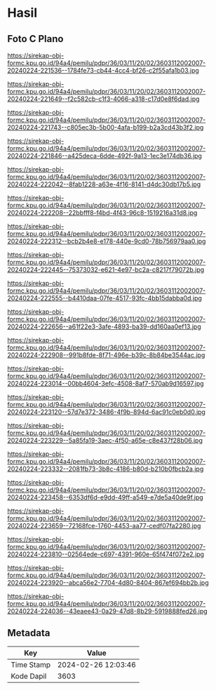 # Hasil

## Foto C Plano

https://sirekap-obj-formc.kpu.go.id/94a4/pemilu/pdpr/36/03/11/20/02/3603112002007-20240224-221536--1784fe73-cb44-4cc4-bf26-c2f55afa1b03.jpg

https://sirekap-obj-formc.kpu.go.id/94a4/pemilu/pdpr/36/03/11/20/02/3603112002007-20240224-221649--f2c582cb-c1f3-4066-a318-c17d0e8f6dad.jpg

https://sirekap-obj-formc.kpu.go.id/94a4/pemilu/pdpr/36/03/11/20/02/3603112002007-20240224-221743--c805ec3b-5b00-4afa-b199-b2a3cd43b3f2.jpg

https://sirekap-obj-formc.kpu.go.id/94a4/pemilu/pdpr/36/03/11/20/02/3603112002007-20240224-221846--a425deca-6dde-492f-9a13-1ec3e174db36.jpg

https://sirekap-obj-formc.kpu.go.id/94a4/pemilu/pdpr/36/03/11/20/02/3603112002007-20240224-222042--8fab1228-a63e-4f16-8141-d4dc30db17b5.jpg

https://sirekap-obj-formc.kpu.go.id/94a4/pemilu/pdpr/36/03/11/20/02/3603112002007-20240224-222208--22bbfff8-f4bd-4f43-96c8-1519216a31d8.jpg

https://sirekap-obj-formc.kpu.go.id/94a4/pemilu/pdpr/36/03/11/20/02/3603112002007-20240224-222312--bcb2b4e8-e178-440e-9cd0-78b756979aa0.jpg

https://sirekap-obj-formc.kpu.go.id/94a4/pemilu/pdpr/36/03/11/20/02/3603112002007-20240224-222445--75373032-e621-4e97-bc2a-c8217f79072b.jpg

https://sirekap-obj-formc.kpu.go.id/94a4/pemilu/pdpr/36/03/11/20/02/3603112002007-20240224-222555--b4410daa-07fe-4517-93fc-4bb15dabba0d.jpg

https://sirekap-obj-formc.kpu.go.id/94a4/pemilu/pdpr/36/03/11/20/02/3603112002007-20240224-222656--a61f22e3-3afe-4893-ba39-dd160aa0ef13.jpg

https://sirekap-obj-formc.kpu.go.id/94a4/pemilu/pdpr/36/03/11/20/02/3603112002007-20240224-222908--991b8fde-8f71-496e-b39c-8b84be3544ac.jpg

https://sirekap-obj-formc.kpu.go.id/94a4/pemilu/pdpr/36/03/11/20/02/3603112002007-20240224-223014--00bb4604-3efc-4508-8af7-570ab9d16597.jpg

https://sirekap-obj-formc.kpu.go.id/94a4/pemilu/pdpr/36/03/11/20/02/3603112002007-20240224-223120--57d7e372-3486-4f9b-894d-6ac91c0eb0d0.jpg

https://sirekap-obj-formc.kpu.go.id/94a4/pemilu/pdpr/36/03/11/20/02/3603112002007-20240224-223229--5a85fa19-3aec-4f50-a65e-c8e437f28b06.jpg

https://sirekap-obj-formc.kpu.go.id/94a4/pemilu/pdpr/36/03/11/20/02/3603112002007-20240224-223332--2081fb73-3b8c-4186-b80d-b210b0fbcb2a.jpg

https://sirekap-obj-formc.kpu.go.id/94a4/pemilu/pdpr/36/03/11/20/02/3603112002007-20240224-223458--6353df6d-e9dd-49ff-a549-e7de5a40de9f.jpg

https://sirekap-obj-formc.kpu.go.id/94a4/pemilu/pdpr/36/03/11/20/02/3603112002007-20240224-223659--72168fce-1760-4453-aa77-cedf07fa2280.jpg

https://sirekap-obj-formc.kpu.go.id/94a4/pemilu/pdpr/36/03/11/20/02/3603112002007-20240224-223810--02564ede-c697-4391-960e-65f474f072e2.jpg

https://sirekap-obj-formc.kpu.go.id/94a4/pemilu/pdpr/36/03/11/20/02/3603112002007-20240224-223920--abca56e2-7704-4d80-8404-867ef694bb2b.jpg

https://sirekap-obj-formc.kpu.go.id/94a4/pemilu/pdpr/36/03/11/20/02/3603112002007-20240224-224036--43eaee43-0a29-47d8-8b29-5919888fed26.jpg


## Metadata

| Key        | Value               |
| ---------- | ------------------- |
| Time Stamp | 2024-02-26 12:03:46 |
| Kode Dapil | 3603                |




